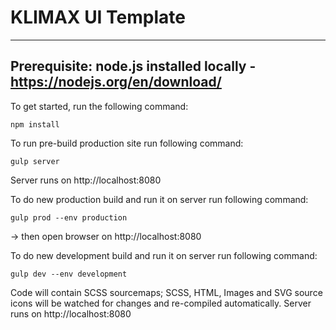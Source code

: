 # KLIMAX UI Template

-------------------------------------------------------------------------
Prerequisite: node.js installed locally - https://nodejs.org/en/download/
-------------------------------------------------------------------------


To get started, run the following command:

```
npm install
```

To run pre-build production site run following command:

```
gulp server
```
Server runs on http://localhost:8080

To do new production build and run it on server run following command:

```
gulp prod --env production
```
-> then open browser on http://localhost:8080

To do new development build and run it on server run following command:

```
gulp dev --env development
```

Code will contain SCSS sourcemaps; SCSS, HTML, Images and SVG source icons will be watched for changes and re-compiled automatically. Server runs on http://localhost:8080
